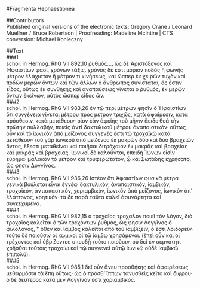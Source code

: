 #Fragmenta Hephaestionea  

##Contributors  
Published original versions of the electronic texts: Gregory Crane / Leonard Muellner / Bruce Robertson | Proofreading: Madeline McIntire | CTS conversion: Michael Konieczny  

##Text  
###1  
schol. in Hermog. RhG VII 892,10 ῥυθμὸς..., ὡς δὲ Ἀριστόξενος καὶ Ἡφαιστίων φασί, χρόνων τάξις. χρόνος δέ ἐστι μόριον ποδὸς ἢ φωνῆς μέτρον ἐλάχιστον ἢ μέτρον τι κινήσεως, καὶ ὥσπερ ἐκ χειρῶν τυχὸν καὶ ποδῶν μερῶν ὄντων καὶ τῶν ἄλλων ὁ ἄνθρωπος συνίσταται, ὅς ἐστιν εἶδος, οὕτως ἐκ συνθήκης καὶ ἀναπαύσεως γίνεται ὁ ῥυθμός, ἐκ μερῶν ὄντων ἐκείνων, αὐτὸς ὥσπερ εἶδος ὥν.  
###2  
schol. in Hermog. RhG VII 983,26 ἐν τῷ περὶ μέτρων φησὶν ὁ Ἡφαιστίων ὅτι συγγένεια γίνεται μέτρου πρὸς μέτρον τριχῶς, κατὰ ἀφαίρεσιν, κατὰ πρόσθεσιν, κατὰ μετάθεσιν· οἷον ἐὰν ἀφείης τοῦ μῆνιν ἄειδε θεά τὴν πρώτην συλλαβήν, ποιεῖς ἀντὶ δακτυλικοῦ μέτρου ἀναπαιστικόν· οὕτως οὖν καὶ τὸ ἰωνικὸν ἀπὸ μείζονος συγγενές ἐστι τῷ τροχαϊκῷ κατὰ μετάθεσιν· τοῦ γὰρ ἰωνικοῦ ἀπὸ μείζονος ἐκ μακρῶν δύο καὶ δύο βραχειῶν ὄντος, ἔξεστι μεταθεῖναι καὶ ποιῆσαι διτρόχαιον ἐκ μακρᾶς καὶ βραχείας καὶ μακρὰς καὶ βραχείας. ἰωνικοὶ δὲ καλοῦνται, ἐπειδὴ Ἰώνων εἰσὶν εὕρημα· μαλακὸν τὸ μέτρον καὶ τρυφερώτατον, ᾧ καὶ Σωτάδης ἐχρήσατο, ὥς φησιν Δογγῖνος.  
###3  
schol. in Hermog. RhG VII 936,26 ἰστέον ὅτι Ἀφαιστίων φυσικὰ μέτρα γενικὰ βούλεται εἶναι ἐννέα· δακτυλικόν, ἀναπαιστικόν, ἰαμβικόν, τροχαϊκόν, ἀντισπαστικόν, χοριαμβικόν, ἰωνικὸν ἀπὸ μείζονος, ἰωνικὸν ἀπʼ ἐλάττονος, κρητικόν· τὰ δὲ παρὰ ταῦτα καλεῖ ἀσυνάρτητα καὶ συγκεχυμένα.  
###4  
schol. in Hermog. RhG VII 982,15 ὁ τροχαῖος τροχαλὸν ποιεῖ τὸν λόγον, διὸ τροχαῖος καλεῖται ὁ τῶν τρεχόντων ῥυθμός, ὥς φησιν Λογγῖνος ὁ φιλολόγος, † ὅθεν καὶ ἴαμβος καλεῖται ἀπὸ τοῦ ἰαμβίζειν, ὅ ἐστι λοιδορεῖν· τοῦτο δὲ ποιοῦσιν οἱ κωμικοὶ οἱ τῷ ἰάμβῳ χρησάμενοι. (ἐπεὶ οὖν καὶ οἱ τρέχοντες καὶ ὑβρίζοντες σπουδῇ τοῦτο ποιοῦσιν, οὐ δεῖ ἐν σεμνότητι χρῆσθαι τούτοις τροχαίῳ καὶ τῷ συγγενεῖ αὐτῷ ἰωνικῷ οὐδὲ ἰαμβικῷ ἐπιπολύ).  
###5  
schol. in Hermog. RhG VII 985,1 δεῖ οὖν ἄνευ προσθήκης καὶ ἀφαιρέσεως μεθαρμόσαι τὰ ἔπη οὕτως· ὡς ὁ πρόσθʼ ἵππων τανυσθεὶς κεῖτο καὶ δίφρου· ὁ δὲ δεύτερος κατὰ μὲν Λογγῖνόν ἐστι χοριαμβικός.  
